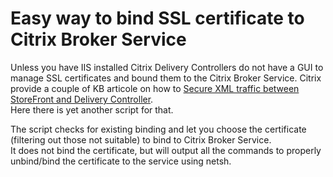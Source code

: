 <H1>Easy way to bind SSL certificate to Citrix Broker Service</H1>

Unless you have IIS installed Citrix Delivery Controllers do not have a GUI to manage SSL certificates and bound them to the Citrix Broker Service.
Citrix provide a couple of KB articole on how to <A HREF="https://support.citrix.com/s/article/CTX218986-secure-xml-traffic-between-storefront-and-delivery-controller?language=en_US">Secure XML traffic between StoreFront and Delivery Controller</A>.<BR>
Here there is yet another script for that.<P>

The script checks for existing binding and let you choose the certificate (filtering out those not suitable) to bind to Citrix Broker Service.<BR>
It does not bind the certificate, but will output all the commands to properly unbind/bind the certificate to the service using netsh.
